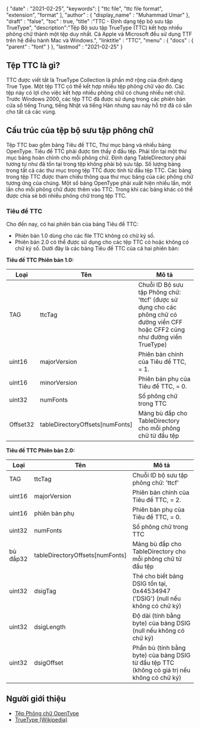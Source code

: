 {
  "date" : "2021-02-25",
  "keywords": [ "ttc file", "ttc file format", "extension", "format" ],
  "author" : {
    "display_name" : "Muhammad Umar"
},
  "draft" : "false",
  "toc" : true,
  "title" :"TTC - Định dạng tệp bộ sưu tập TrueType",
  "description":"Tệp Bộ sưu tập TrueType (TTC) kết hợp nhiều phông chữ thành một tệp duy nhất. Cả Apple và Microsoft đều sử dụng TTF trên hệ điều hành Mac và Windows.",
  "linktitle" : "TTC",
  "menu" : {
    "docs" : {
      "parent" : "font"
}
},
  "lastmod" : "2021-02-25"
}

## Tệp TTC là gì?
TTC được viết tắt là TrueType Collection là phần mở rộng của định dạng True Type. Một tệp TTC có thể kết hợp nhiều tệp phông chữ vào đó. Các tệp này có lợi cho việc kết hợp nhiều phông chữ có chung nhiều nét chữ. Trước Windows 2000, các tệp TTC đã được sử dụng trong các phiên bản cửa sổ tiếng Trung, tiếng Nhật và tiếng Hàn nhưng sau này hỗ trợ đã có sẵn cho tất cả các vùng.


## Cấu trúc của tệp bộ sưu tập phông chữ
Tệp TTC bao gồm bảng Tiêu đề TTC, Thư mục bảng và nhiều bảng OpenType. Tiêu đề TTC phải được tìm thấy ở đầu tệp. Phải tồn tại một thư mục bảng hoàn chỉnh cho mỗi phông chữ. Định dạng TableDirectory phải tương tự như đã tồn tại trong tệp không phải bộ sưu tập. Số lượng bảng trong tất cả các thư mục trong tệp TTC được tính từ đầu tệp TTC.
Các bảng trong tệp TTC được tham chiếu thông qua thư mục bảng của các phông chữ tương ứng của chúng. Một số bảng OpenType phải xuất hiện nhiều lần, một lần cho mỗi phông chữ được thêm vào TTC. Trong khi các bảng khác có thể được chia sẻ bởi nhiều phông chữ trong tệp TTC.

### Tiêu đề TTC
Cho đến nay, có hai phiên bản của bảng Tiêu đề TTC:
- Phiên bản 1.0 dùng cho các file TTC không có chữ ký số.
- Phiên bản 2.0 có thể được sử dụng cho các tệp TTC có hoặc không có chữ ký số.
Dưới đây là các bảng Tiêu đề TTC của cả hai phiên bản:

**Tiêu đề TTC Phiên bản 1.0:**

|Loại|Tên|Mô tả|
---|---|---|
|TAG|ttcTag|Chuỗi ID Bộ sưu tập Phông chữ: 'ttcf' (được sử dụng cho các phông chữ có đường viền CFF hoặc CFF2 cũng như đường viền TrueType)|
|uint16|majorVersion|Phiên bản chính của Tiêu đề TTC, = 1.|
|uint16|minorVersion|Phiên bản phụ của Tiêu đề TTC, = 0.|
|uint32|numFonts|Số phông chữ trong TTC|
|Offset32|tableDirectoryOffsets[numFonts]|Mảng bù đắp cho TableDirectory cho mỗi phông chữ từ đầu tệp|

**Tiêu đề TTC Phiên bản 2.0:**

|Loại|Tên|Mô tả|
---|---|---|
|TAG|ttcTag |Chuỗi ID bộ sưu tập phông chữ: 'ttcf'|
|uint16| majorVersion |Phiên bản chính của Tiêu đề TTC, = 2.|
|uint16| phiên bản phụ |Phiên bản phụ của Tiêu đề TTC, = 0.|
|uint32| numFonts |Số phông chữ trong TTC|
|bù đắp32| tableDirectoryOffsets[numFonts] |Mảng bù đắp cho TableDirectory cho mỗi phông chữ từ đầu tệp|
|uint32| dsigTag |Thẻ cho biết bảng DSIG tồn tại, 0x44534947 ('DSIG') (null nếu không có chữ ký)|
|uint32| dsigLength |Độ dài (tính bằng byte) của bảng DSIG (null nếu không có chữ ký)|
|uint32| dsigOffset |Phần bù (tính bằng byte) của bảng DSIG từ đầu tệp TTC (không có giá trị nếu không có chữ ký)|

## Người giới thiệu
* [Tệp Phông chữ OpenType](https://learn.microsoft.com/en-us/typography/opentype/spec/otff)
* [TrueType (Wikipedia)](https://vi.wikipedia.org/wiki/TrueType)

